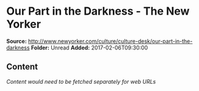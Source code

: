 # Our Part in the Darkness - The New Yorker

**Source:** http://www.newyorker.com/culture/culture-desk/our-part-in-the-darkness
**Folder:** Unread
**Added:** 2017-02-06T09:30:00




## Content
*Content would need to be fetched separately for web URLs*
